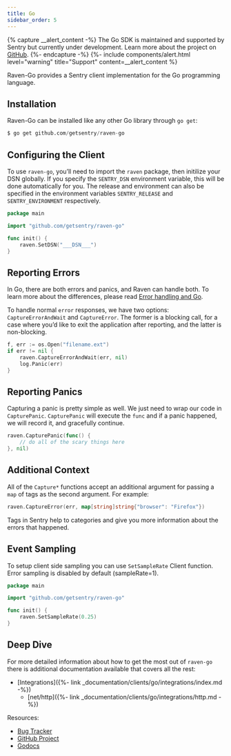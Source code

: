 ```yaml
---
title: Go
sidebar_order: 5
---
```


{% capture __alert_content -%}
The Go SDK is maintained and supported by Sentry but currently under development. Learn more about the project on [GitHub](https://github.com/getsentry/raven-go).
{%- endcapture -%}
{%- include components/alert.html
  level="warning"
  title="Support"
  content=__alert_content
%}

Raven-Go provides a Sentry client implementation for the Go programming language.

## Installation

Raven-Go can be installed like any other Go library through `go get`:

```python
$ go get github.com/getsentry/raven-go
```

## Configuring the Client

To use `raven-go`, you’ll need to import the `raven` package, then initilize your DSN globally. If you specify the `SENTRY_DSN` environment variable, this will be done automatically for you. The release and environment can also be specified in the environment variables `SENTRY_RELEASE` and `SENTRY_ENVIRONMENT` respectively.

```go
package main

import "github.com/getsentry/raven-go"

func init() {
    raven.SetDSN("___DSN___")
}
```

## Reporting Errors

In Go, there are both errors and panics, and Raven can handle both. To learn more about the differences, please read [Error handling and Go](https://blog.golang.org/error-handling-and-go).

To handle normal `error` responses, we have two options: `CaptureErrorAndWait` and `CaptureError`. The former is a blocking call, for a case where you’d like to exit the application after reporting, and the latter is non-blocking.

```go
f, err := os.Open("filename.ext")
if err != nil {
    raven.CaptureErrorAndWait(err, nil)
    log.Panic(err)
}
```

## Reporting Panics

Capturing a panic is pretty simple as well. We just need to wrap our code in `CapturePanic`. `CapturePanic` will execute the `func` and if a panic happened, we will record it, and gracefully continue.

```go
raven.CapturePanic(func() {
    // do all of the scary things here
}, nil)
```

## Additional Context

All of the `Capture*` functions accept an additional argument for passing a `map` of tags as the second argument. For example:

```go
raven.CaptureError(err, map[string]string{"browser": "Firefox"})
```

Tags in Sentry help to categories and give you more information about the errors that happened.

## Event Sampling

To setup client side sampling you can use `SetSampleRate` Client function. Error sampling is disabled by default (sampleRate=1).

```go
package main

import "github.com/getsentry/raven-go"

func init() {
    raven.SetSampleRate(0.25)
}
```

## Deep Dive

For more detailed information about how to get the most out of `raven-go` there is additional documentation available that covers all the rest:

-   [Integrations]({%- link _documentation/clients/go/integrations/index.md -%})
    -   [net/http]({%- link _documentation/clients/go/integrations/http.md -%})

Resources:

-   [Bug Tracker](https://github.com/getsentry/raven-go/issues)
-   [GitHub Project](https://github.com/getsentry/raven-go)
-   [Godocs](https://godoc.org/github.com/getsentry/raven-go)
